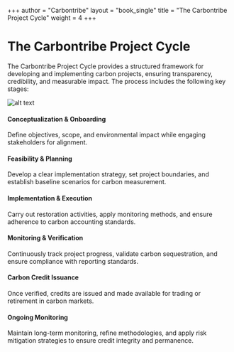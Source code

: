 +++
author = "Carbontribe"
layout = "book_single"
title = "The Carbontribe Project Cycle"
weight = 4
+++

# The Carbontribe Project Cycle  

The Carbontribe Project Cycle provides a structured framework for developing and implementing carbon projects, ensuring transparency, credibility, and measurable impact. The process includes the following key stages:  

![alt text](/images/project_cycle.png "project_cycle")


####  Conceptualization & Onboarding  
Define objectives, scope, and environmental impact while engaging stakeholders for alignment.  

####  Feasibility & Planning  
Develop a clear implementation strategy, set project boundaries, and establish baseline scenarios for carbon measurement.  

####  Implementation & Execution  
Carry out restoration activities, apply monitoring methods, and ensure adherence to carbon accounting standards.  

####  Monitoring & Verification  
Continuously track project progress, validate carbon sequestration, and ensure compliance with reporting standards.  

####  Carbon Credit Issuance  
Once verified, credits are issued and made available for trading or retirement in carbon markets.  

####  Ongoing Monitoring  
Maintain long-term monitoring, refine methodologies, and apply risk mitigation strategies to ensure credit integrity and permanence.  
